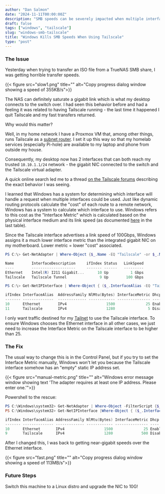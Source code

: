 ```yaml
---
author: "Dan Salmon"
date: "2024-11-11T00:00:00Z"
description: "SMB speeds can be severely impacted when multiple interfaces can reach a network."
draft: false
tags: ["windows", "tailscale"]
slug: "windows-smb-tailscale"
title: "Windows Kills SMB Speeds When Using Tailscale"
type: "post"
---
```


### The Issue

Yesterday when trying to transfer an ISO file from a TrueNAS SMB share, I was getting horrible transfer speeds.

{{< figure src="slow1.png" title="" alt="Copy progress dialog window showing a speed of 355KB/s">}}

The NAS can definitely saturate a gigabit link which is what my desktop connects to the switch over. I had seen this behavior before and had a feeling it was related to having Tailscale running - the last time it happened I quit Tailscale and my fast transfers returned.

Why would this matter?

Well, in my home network I have a Proxmox VM that, among other things, runs Tailscale as a [subnet router](https://tailscale.com/kb/1019/subnets). I set it up this way so that my homelab services (especially Pi-hole) are available to my laptop and phone from outside my house.

Consequently, my desktop now has 2 interfaces that can both reach my trusted `10.10.1.1/24` network - the gigabit NIC connected to the switch and the Tailscale virtual adapter. 

A quick online search led me to a thread [on the Tailscale forums](https://forum.tailscale.com/t/windows-routes-all-smb-traffic-through-tailscale-even-when-lan-ip-is-specified-is-much-slower/1995) describing the exact behavior I was seeing.

I learned that Windows has a system for determining which interface will handle a request when multiple interfaces could be used. Just like dynamic routing protocols calculate the "cost" of each route to a remote network, Windows has a system to calculate which interface to use. Windows refers to this cost as the "Interface Metric" which is calculated based on the physical interface medium and its link speed (as documented [here](https://learn.microsoft.com/en-us/troubleshoot/windows-server/networking/automatic-metric-for-ipv4-routes) in the last table).

Since the Tailscale interface advertises a link speed of 100Gbps, Windows assigns it a much lower interface metric than the integrated gigabit NIC on my motherboard. Lower metric = lower "cost" associated.

```powershell
PS C:\> Get-NetAdapter | Where-Object {$_.Name -EQ "Tailscale" -or $_.Name -EQ "Ethernet"}

Name        InterfaceDescription     ifIndex Status   LinkSpeed
----        --------------------     ------- ------   ---------
Ethernet    Intel(R) I211 Gigabit...      10 Up          1 Gbps
Tailscale   Tailscale Tunnel               9 Up        100 Gbps

PS C:\> Get-NetIPInterface | Where-Object { ($_.InterfaceAlias -EQ "Tailscale" -or $_.InterfaceAlias -EQ "Ethernet") -and $_.AddressFamily -eq "IPv4"}

ifIndex InterfaceAlias  AddressFamily NlMtu(Bytes) InterfaceMetric Dhcp     ConnectionState PolicyStore
------- --------------  ------------- ------------ --------------- ----     --------------- -----------
10      Ethernet        IPv4                  1500              25 Enabled  Connected       ActiveStore
11      Tailscale       IPv4                  1280               5 Disabled Connected       ActiveStore
```

I only want traffic destined for my [Tailnet](https://tailscale.com/kb/1136/tailnet/) to use the Tailscale interface. To ensure Windows chooses the Ethernet interface in all other cases, we just need to increase the Interface Metric on the Tailscale interface to be higher than 25.

### The Fix

The usual way to change this is in the Control Panel, but if you try to set the Interface Metric manually, Windows won't let you because the Tailscale interface somehow has an "empty" static IP address set.

{{< figure src="manual-metric.png" title="" alt="Windows error message window showing text 'The adapter requires at least one IP address. Please enter one.'">}}

Powershell to the rescue:

```powershell
PS C:\Windows\system32> Get-NetAdapter | Where-Object -FilterScript {$_.InterfaceAlias -Eq "Tailscale"} | Set-NetIPInterface -InterfaceMetric 500
PS C:\Windows\system32> Get-NetIPInterface |Where-Object { ($_.InterfaceAlias -EQ "Tailscale" -or $_.InterfaceAlias -EQ "Ethernet") -and $_.AddressFamily -eq "IPv4"}

ifIndex InterfaceAlias AddressFamily NlMtu(Bytes) InterfaceMetric Dhcp     ConnectionState PolicyStore
------- -------------- ------------- ------------ --------------- ----     --------------- -----------
10      Ethernet       IPv4                  1500              25 Enabled  Connected       ActiveStore
9       Tailscale      IPv4                  1280             500 Disabled Connected       ActiveStore
```

After I changed this, I was back to getting near-gigabit speeds over the Ethernet interface. 

{{< figure src="fast.png" title="" alt="Copy progress dialog window showing a speed of 113MB/s">}}

### Future Steps

Switch this machine to a Linux distro and upgrade the NIC to 10G!